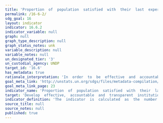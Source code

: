 ```yaml
---
title: 'Proportion  of  population  satisfied  with  their  last  experience  of  public  services'
permalink: /16-6-2/
sdg_goal: 16
layout: indicator
indicator: 16.6.2
indicator_variable: null
graph: null
graph_type_description: null
graph_status_notes: unk
variable_description: null
variable_notes: null
un_designated_tier: '3'
un_custodial_agency: UNDP
target_id: '16.6'
has_metadata: true
rationale_interpretation: 'In  order  to  be  effective  and  accountable,  intuitions  must  be  responsive  to  the  needs  of  the  population.  This  indicator  will  require  the  use  of  perception-based  population  surveys  and  will  collect  relevant  data  on  the  lived  experience  of  individuals  seeking  access  to  and  obtaining  basic  public  services,  such  as  health  care,  education,  water  and  sanitation,  as  well  as  services  provided  by  the  police  and  judicial  system.'
goal_meta_link: 'http://unstats.un.org/sdgs/files/metadata-compilation/Metadata-Goal-16.pdf'
goal_meta_link_page: 23
indicator_name: 'Proportion  of  population  satisfied  with  their  last  experience  of  public  services'
target: 'Develop  effective,  accountable  and  transparent  institutions  at  all  levels.'
indicator_definition: 'The  indicator  is  calculated  as  the  number  of  respondents  replying  that  they  were  satisfied  or  very  satisfied  with  their  last  experience  of  accessing  a  public  service  divided  by  the  total  number  of  respondents.  The  data  m'
source_title: null
source_notes: null
published: true  
---
```

